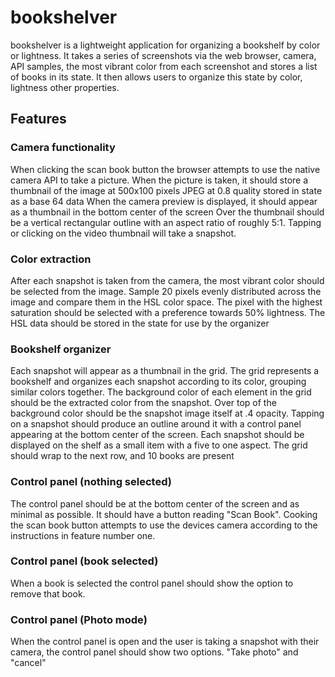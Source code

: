 # bookshelver

bookshelver is a lightweight application for organizing a bookshelf by color or lightness.
It takes a series of screenshots via the web browser, camera, API samples, the most vibrant color from each screenshot and stores a list of books in its state.
It then allows users to organize this state by color, lightness other properties.

## Features

### Camera functionality

When clicking the scan book button the browser attempts to use the native camera API to take a picture.
When the picture is taken, it should store a thumbnail of the image at 500x100 pixels JPEG at 0.8 quality stored in state as a base 64 data
When the camera preview is displayed, it should appear as a thumbnail in the bottom center of the screen
Over the thumbnail should be a vertical rectangular outline with an aspect ratio of roughly 5:1.
Tapping or clicking on the video thumbnail will take a snapshot.

### Color extraction

After each snapshot is taken from the camera, the most vibrant color should be selected from the image.
Sample 20 pixels evenly distributed across the image and compare them in the HSL color space.
The pixel with the highest saturation should be selected with a preference towards 50% lightness.
The HSL data should be stored in the state for use by the organizer

### Bookshelf organizer

Each snapshot will appear as a thumbnail in the grid. The grid represents a bookshelf and organizes each snapshot according to its color, grouping similar colors together.
The background color of each element in the grid should be the extracted color from the snapshot. Over top of the background color should be the snapshot image itself at .4 opacity.
Tapping on a snapshot should produce an outline around it with a control panel appearing at the bottom center of the screen.
Each snapshot should be displayed on the shelf as a small item with a five to one aspect.
The grid should wrap to the next row, and 10 books are present

### Control panel (nothing selected)

The control panel should be at the bottom center of the screen and as minimal as possible. It should have a button reading "Scan Book".
Cooking the scan book button attempts to use the devices camera according to the instructions in feature number one.

### Control panel (book selected)

When a book is selected the control panel should show the option to remove that book.

### Control panel (Photo mode)

When the control panel is open and the user is taking a snapshot with their camera, the control panel should show two options.
"Take photo" and "cancel"
